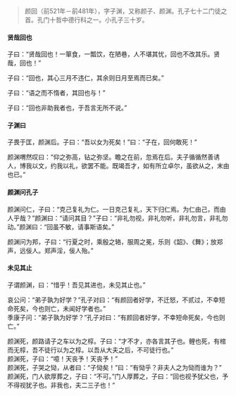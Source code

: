 

> 颜回（前521年－前481年），字子渊，又称颜子、颜渊。孔子七十二门徒之首。孔门十哲中德行科之一。小孔子三十岁。

#### 贤哉回也

子曰：“贤哉回也！一箪食，一瓢饮，在陋巷，人不堪其忧，回也不改其乐。贤哉，回也！”

子曰：“回也，其心三月不违仁，其余则日月至焉而已矣。”

子曰：“语之而不惰者，其回也与！”

子曰：“回也非助我者也，于吾言无所不说。”

#### 子渊曰

子畏于匡，颜渊后。子曰：“吾以女为死矣！”曰：“子在，回何敢死！”

颜渊喟然叹曰：“仰之弥高，钻之弥坚。瞻之在前，忽焉在后。夫子循循然善诱人，博我以文，约我以礼，欲罢不能。既竭吾才，如有所立卓尔，虽欲从之，末由也已。”

#### 颜渊问孔子

颜渊问仁，子曰：“克己复礼为仁。一日克己复礼，天下归仁焉。为仁由己，而由人乎哉？”颜渊曰：“请问其目？”子曰：“非礼勿视，非礼勿听，非礼勿言，非礼勿动。”颜渊曰：“回虽不敏，请事斯语矣。”

颜渊问为邦，子曰：“行夏之时，乘殷之辂，服周之冕，乐则《韶》、《舞》；放郑声，远佞人。郑声淫，佞人殆。”

#### 未见其止

子谓颜渊，曰：“惜乎！吾见其进也，未见其止也。”

哀公问：“弟子孰为好学？”孔子对曰：“有颜回者好学，不迁怒，不贰过，不幸短命死矣，今也则亡，未闻好学者也。”    
季康子问：“弟子孰为好学？”孔子对曰：“有颜回者好学，不幸短命死矣，今也则亡。”  

颜渊死，颜路请子之车以为之椁。子曰：“才不才，亦各言其子也。鲤也死，有棺而无椁，吾不徒行以为之椁。以吾从大夫之后，不可徒行也。”  
颜渊死，子曰：“噫！天丧予！天丧予！”  
颜渊死，子哭之恸，从者曰：“子恸矣！”曰：“有恸乎？非夫人之为恸而谁为？”   
颜渊死，门人欲厚葬之，子曰：“不可。”门人厚葬之，子曰：“回也视予犹父也，予不得视犹子也。非我也，夫二三子也！”
